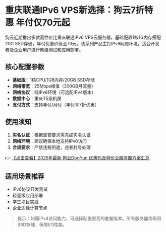 # 重庆联通IPv6 VPS新选择：狗云7折特惠 年付仅70元起

狗云近期推出多款高性价比重庆联通IPv6 VPS云服务器，基础配置1核1G内存搭配20G SSD存储，年付优惠价低至70元。该系列产品主打IPv6网络环境，适合开发者及企业用户进行网络测试和应用部署。

## 核心配置参数

- **基础版**：1核CPU/1GB内存/20GB SSD存储
- **网络带宽**：25Mbps峰值（300GB月流量）
- **网络协议**：纯IPv6环境（可选配IPv4版本）
- **数据中心**：重庆T5级机房
- **支付方式**：支持年付/月付（年付享7折优惠）

## 使用须知

1. **实名认证**：根据监管要求需完成实名认证
2. **网络环境**：建议确保本地支持IPv6访问
3. **合规要求**：严禁违规用途，违者封号处理

👉 [【点击查看】2025年最新 狗云DogYun 优惠码及特价云服务器方案汇总](https://bit.ly/DogYun)

## 适用场景推荐

- IPv6协议开发测试
- 轻量级应用部署
- 学生项目实践
- 企业边缘计算节点

> 提示：如需IPv4访问能力，可选择配置更高的套餐版本。所有服务器均采用SSD存储，保障I/O性能。